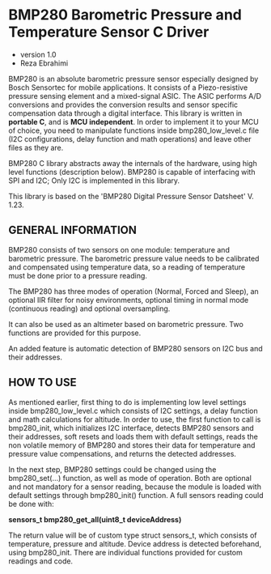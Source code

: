 # BMP280 Barometric Pressure and Temperature Sensor C Driver
* version 1.0
* Reza Ebrahimi

BMP280 is an absolute barometric pressure sensor especially designed by Bosch Sensortec for mobile applications. It consists of a Piezo-resistive pressure sensing element and a mixed-signal ASIC. The ASIC performs A/D conversions and provides the conversion results and sensor specific compensation data through a digital interface. This library is written in **portable C**, and is **MCU independent**. In order to implement it to your MCU of choice, you need to manipulate functions inside bmp280_low_level.c file (I2C configurations, delay function and math operations) and leave other files as they are.

BMP280 C library abstracts away the internals of the hardware, using high level functions (description below). BMP280 is capable of interfacing with SPI and I2C; Only I2C is implemented in this library.

This library is based on the 'BMP280 Digital Pressure Sensor Datsheet' V. 1.23.

## GENERAL INFORMATION

BMP280 consists of two sensors on one module: temperature and barometric pressure. The barometric pressure value needs to be calibrated and compensated using temperature data, so a reading of temperature must be done prior to a pressure reading.

The BMP280 has three modes of operation (Normal, Forced and Sleep), an optional IIR filter for noisy environments, optional timing in normal mode (continuous reading) and optional oversampling.

It can also be used as an altimeter based on barometric pressure. Two functions are provided for this purpose.

An added feature is automatic detection of BMP280 sensors on I2C bus and their addresses.

## HOW TO USE

As mentioned earlier, first thing to do is implementing low level settings inside bmp280_low_level.c which consists of I2C settings, a delay function and math calculations for altitude. In order to use, the first function to call is bmp280_init, which initializes I2C interface, detects BMP280 sensors and their addresses, soft resets and loads them with default settings, reads the non volatile memory of BMP280 and stores their data for temperature and pressure value compensations, and returns the detected addresses.

In the next step, BMP280 settings could be changed using the bmp280_set(...) function, as well as mode of operation. Both are optional and not mandatory for a sensor reading, because the module is loaded with default settings through bmp280_init() function.
A full sensors reading could be done with:

**sensors_t bmp280_get_all(uint8_t deviceAddress)**

The return value will be of custom type struct sensors_t, which consists of temperature, pressure and altitude. Device address is detected beforehand, using bmp280_init. There are individual functions provided for custom readings and code.


